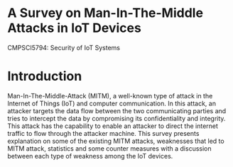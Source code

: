 # A Survey on Man-In-The-Middle Attacks in IoT Devices

CMPSCI5794: Security of IoT Systems

# Introduction
Man-In-The-Middle-Attack (MITM), a well-known type of attack in the Internet of Things (IoT) and computer communication. In this attack, an attacker targets the data flow between the two communicating parties and tries to intercept the data by compromising its confidentiality and integrity. This attack has the capability to enable an attacker to direct the internet traffic to flow through the attacker machine. This survey presents explanation on some of the existing MITM attacks, weaknesses that led to MITM attack, statistics and some counter measures with a discussion between each type of weakness among the IoT devices.


